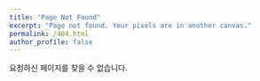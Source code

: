 ```yaml
---
title: "Page Not Found"
excerpt: "Page not found. Your pixels are in another canvas."
permalink: /404.html
author_profile: false
---
```


요청하신 페이지를 찾을 수 없습니다.

<script>
  var GOOG_FIXURL_LANG = 'en';
  var GOOG_FIXURL_SITE = 'https://lunchpaprika.github.io'
</script>
<script src="https://linkhelp.clients.google.com/tbproxy/lh/wm/fixurl.js">
</script>